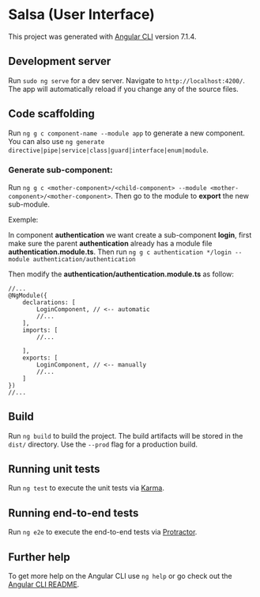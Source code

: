 # Salsa (User Interface)

This project was generated with [Angular CLI](https://github.com/angular/angular-cli) version 7.1.4.

## Development server

Run `sudo ng serve` for a dev server. Navigate to `http://localhost:4200/`. 
The app will automatically reload if you change any of the source files.

## Code scaffolding

Run `ng g c component-name --module app` to generate a new component. 
You can also use `ng generate directive|pipe|service|class|guard|interface|enum|module`.

### Generate sub-component:

Run `ng g c <mother-component>/<child-component> --module <mother-component>/<mother-component>`. Then go to the module to **export** the new sub-module.

Exemple:

In component **authentication** we want create a sub-component **login**,
first make sure the parent **authentication** already has a module file **authentication.module.ts**. 
Then run `ng g c authentication */login --module authentication/authentication`

Then modify the **authentication/authentication.module.ts** as follow:

```angular2
//...
@NgModule({
    declarations: [
        LoginComponent, // <-- automatic
        //...
    ],
    imports: [
        //...

    ],
    exports: [
        LoginComponent, // <-- manually
        //...
    ]
})
//...
```

## Build
Run `ng build` to build the project. The build artifacts will be stored in the `dist/` directory. Use the `--prod` flag for a production build.

## Running unit tests

Run `ng test` to execute the unit tests via [Karma](https://karma-runner.github.io).

## Running end-to-end tests

Run `ng e2e` to execute the end-to-end tests via [Protractor](http://www.protractortest.org/).

## Further help

To get more help on the Angular CLI use `ng help` or go check out the [Angular CLI README](https://github.com/angular/angular-cli/blob/master/README.md).
